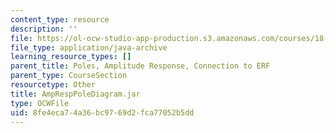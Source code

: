 ```yaml
---
content_type: resource
description: ''
file: https://ol-ocw-studio-app-production.s3.amazonaws.com/courses/18-03sc-differential-equations-fall-2011/8fe4eca74a36bc9769d2fca77052b5dd_AmpRespPoleDiagram.jar
file_type: application/java-archive
learning_resource_types: []
parent_title: Poles, Amplitude Response, Connection to ERF
parent_type: CourseSection
resourcetype: Other
title: AmpRespPoleDiagram.jar
type: OCWFile
uid: 8fe4eca7-4a36-bc97-69d2-fca77052b5dd
---
```

